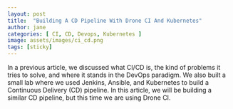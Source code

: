 ```yaml
---
layout: post
title:  "Building A CD Pipeline With Drone CI And Kubernetes"
author: jane
categories: [ CI, CD, Devops, Kubernetes ]
image: assets/images/ci_cd.png
tags: [sticky]
---
```


In a previous article, we discussed what CI/CD is, the kind of problems it tries to solve, and where it stands in the DevOps paradigm. We also built a small lab where we used Jenkins, Ansible, and Kubernetes to build a Continuous Delivery (CD) pipeline. In this article, we will be building a similar CD pipeline, but this time we are using Drone CI.